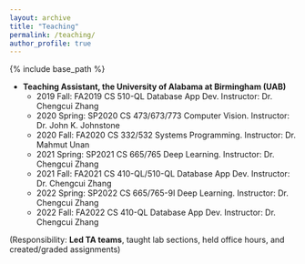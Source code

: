 ```yaml
---
layout: archive
title: "Teaching"
permalink: /teaching/
author_profile: true
---
```


{% include base_path %}

* **Teaching Assistant, the University of Alabama at Birmingham (UAB)**
  * 2019 Fall: FA2019 CS 510-QL Database App Dev. Instructor: Dr. Chengcui Zhang
  * 2020 Spring: SP2020 CS 473/673/773 Computer Vision. Instructor: Dr. John K. Johnstone
  * 2020 Fall: FA2020 CS 332/532 Systems Programming. Instructor: Dr. Mahmut Unan
  * 2021 Spring:  SP2021 CS 665/765 Deep Learning. Instructor: Dr. Chengcui Zhang
  * 2021 Fall: FA2021 CS 410-QL/510-QL Database App Dev. Instructor: Dr. Chengcui Zhang
  * 2022 Spring:  SP2022 CS 665/765-9I Deep Learning. Instructor: Dr. Chengcui Zhang
  * 2022 Fall: FA2022 CS 410-QL Database App Dev. Instructor: Dr. Chengcui Zhang
  
(Responsibility: **Led TA teams**, taught lab sections, held office hours, and created/graded assignments)